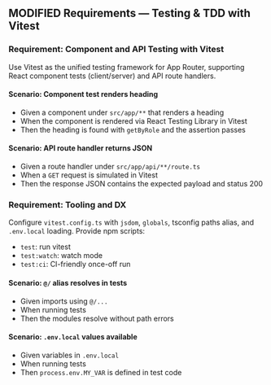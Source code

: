 ## MODIFIED Requirements — Testing & TDD with Vitest

### Requirement: Component and API Testing with Vitest

Use Vitest as the unified testing framework for App Router, supporting React component tests (client/server) and API route handlers.

#### Scenario: Component test renders heading

- Given a component under `src/app/**` that renders a heading
- When the component is rendered via React Testing Library in Vitest
- Then the heading is found with `getByRole` and the assertion passes

#### Scenario: API route handler returns JSON

- Given a route handler under `src/app/api/**/route.ts`
- When a `GET` request is simulated in Vitest
- Then the response JSON contains the expected payload and status 200

### Requirement: Tooling and DX

Configure `vitest.config.ts` with `jsdom`, `globals`, tsconfig paths alias, and `.env.local` loading. Provide npm scripts:

- `test`: run vitest
- `test:watch`: watch mode
- `test:ci`: CI-friendly once-off run

#### Scenario: `@/` alias resolves in tests

- Given imports using `@/...`
- When running tests
- Then the modules resolve without path errors

#### Scenario: `.env.local` values available

- Given variables in `.env.local`
- When running tests
- Then `process.env.MY_VAR` is defined in test code
